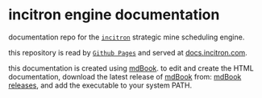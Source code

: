 # incitron engine documentation

documentation repo for the [`incitron`](https://github.com/iainfullelove/incitron) strategic mine scheduling engine.

this repository is read by [`Github Pages`](https://pages.github.com/) and served at [docs.incitron.com](https://docs.incitron.com).

this documentation is created using [mdBook](https://github.com/rust-lang/mdBook).
to edit and create the HTML documentation, download the latest release of [mdBook](https://github.com/rust-lang/mdBook) from: [mdBook releases](https://github.com/rust-lang/mdBook/releases), and add the executable to your system PATH.
